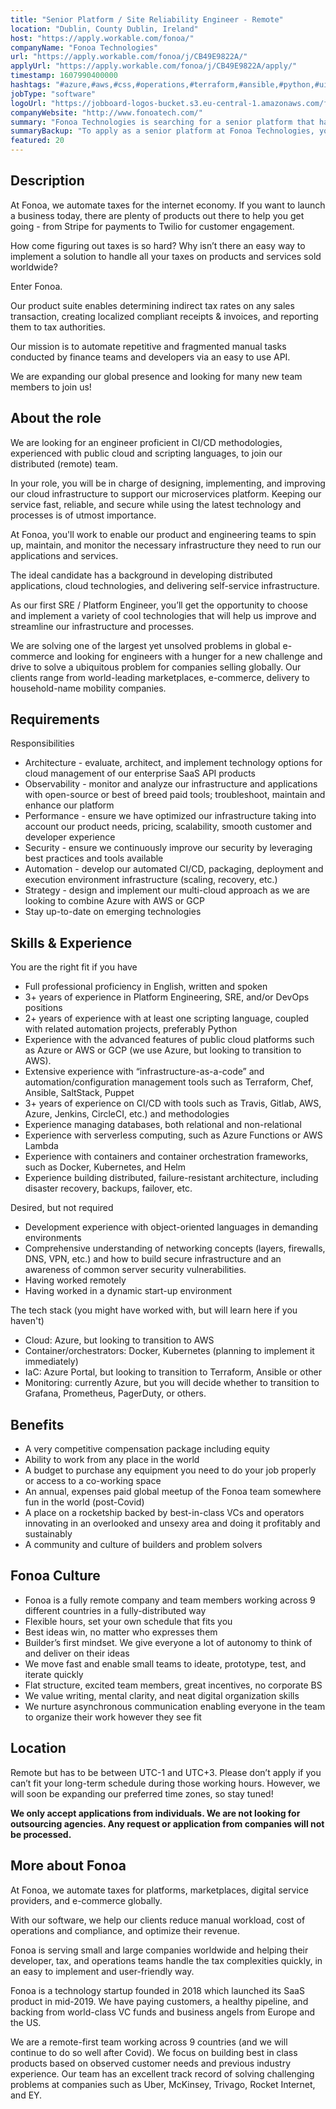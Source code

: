 ```yaml
---
title: "Senior Platform / Site Reliability Engineer - Remote"
location: "Dublin, County Dublin, Ireland"
host: "https://apply.workable.com/fonoa/"
companyName: "Fonoa Technologies"
url: "https://apply.workable.com/fonoa/j/CB49E9822A/"
applyUrl: "https://apply.workable.com/fonoa/j/CB49E9822A/apply/"
timestamp: 1607990400000
hashtags: "#azure,#aws,#css,#operations,#terraform,#ansible,#python,#ui/ux,#kubernetes,#docker"
jobType: "software"
logoUrl: "https://jobboard-logos-bucket.s3.eu-central-1.amazonaws.com/fonoa-technologies"
companyWebsite: "http://www.fonoatech.com/"
summary: "Fonoa Technologies is searching for a senior platform that has 3+ years of experience in Platform Engineering, SRE, and/or DevOps positions."
summaryBackup: "To apply as a senior platform at Fonoa Technologies, you preferably need to have some knowledge of: #azure, #aws, #css."
featured: 20
---
```


## Description

At Fonoa, we automate taxes for the internet economy. If you want to launch a business today, there are plenty of products out there to help you get going - from Stripe for payments to Twilio for customer engagement.

How come figuring out taxes is so hard? Why isn’t there an easy way to implement a solution to handle all your taxes on products and services sold worldwide?

Enter Fonoa.

Our product suite enables determining indirect tax rates on any sales transaction, creating localized compliant receipts & invoices, and reporting them to tax authorities.

Our mission is to automate repetitive and fragmented manual tasks conducted by finance teams and developers via an easy to use API.

We are expanding our global presence and looking for many new team members to join us!

## About the role

We are looking for an engineer proficient in CI/CD methodologies, experienced with public cloud and scripting languages, to join our distributed (remote) team.

In your role, you will be in charge of designing, implementing, and improving our cloud infrastructure to support our microservices platform. Keeping our service fast, reliable, and secure while using the latest technology and processes is of utmost importance.

At Fonoa, you'll work to enable our product and engineering teams to spin up, maintain, and monitor the necessary infrastructure they need to run our applications and services.

The ideal candidate has a background in developing distributed applications, cloud technologies, and delivering self-service infrastructure.

As our first SRE / Platform Engineer, you’ll get the opportunity to choose and implement a variety of cool technologies that will help us improve and streamline our infrastructure and processes.

We are solving one of the largest yet unsolved problems in global e-commerce and looking for engineers with a hunger for a new challenge and drive to solve a ubiquitous problem for companies selling globally. Our clients range from world-leading marketplaces, e-commerce, delivery to household-name mobility companies.

## Requirements

Responsibilities

*   Architecture - evaluate, architect, and implement technology options for cloud management of our enterprise SaaS API products
*   Observability - monitor and analyze our infrastructure and applications with open-source or best of breed paid tools; troubleshoot, maintain and enhance our platform
*   Performance - ensure we have optimized our infrastructure taking into account our product needs, pricing, scalability, smooth customer and developer experience
*   Security - ensure we continuously improve our security by leveraging best practices and tools available
*   Automation - develop our automated CI/CD, packaging, deployment and execution environment infrastructure (scaling, recovery, etc.)
*   Strategy - design and implement our multi-cloud approach as we are looking to combine Azure with AWS or GCP
*   Stay up-to-date on emerging technologies

## Skills & Experience

You are the right fit if you have

*   Full professional proficiency in English, written and spoken
*   3+ years of experience in Platform Engineering, SRE, and/or DevOps positions
*   2+ years of experience with at least one scripting language, coupled with related automation projects, preferably Python
*   Experience with the advanced features of public cloud platforms such as Azure or AWS or GCP (we use Azure, but looking to transition to AWS).
*   Extensive experience with “infrastructure-as-a-code” and automation/configuration management tools such as Terraform, Chef, Ansible, SaltStack, Puppet
*   3+ years of experience on CI/CD with tools such as Travis, Gitlab, AWS, Azure, Jenkins, CircleCI, etc.) and methodologies
*   Experience managing databases, both relational and non-relational
*   Experience with serverless computing, such as Azure Functions or AWS Lambda
*   Experience with containers and container orchestration frameworks, such as Docker, Kubernetes, and Helm
*   Experience building distributed, failure-resistant architecture, including disaster recovery, backups, failover, etc.

Desired, but not required

*   Development experience with object-oriented languages in demanding environments
*   Comprehensive understanding of networking concepts (layers, firewalls, DNS, VPN, etc.) and how to build secure infrastructure and an awareness of common server security vulnerabilities.
*   Having worked remotely
*   Having worked in a dynamic start-up environment

The tech stack (you might have worked with, but will learn here if you haven't)

*   Cloud: Azure, but looking to transition to AWS
*   Container/orchestrators: Docker, Kubernetes (planning to implement it immediately)
*   IaC: Azure Portal, but looking to transition to Terraform, Ansible or other
*   Monitoring: currently Azure, but you will decide whether to transition to Grafana, Prometheus, PagerDuty, or others.

## Benefits

*   A very competitive compensation package including equity
*   Ability to work from any place in the world
*   A budget to purchase any equipment you need to do your job properly or access to a co-working space
*   An annual, expenses paid global meetup of the Fonoa team somewhere fun in the world (post-Covid)
*   A place on a rocketship backed by best-in-class VCs and operators innovating in an overlooked and unsexy area and doing it profitably and sustainably
*   A community and culture of builders and problem solvers

## Fonoa Culture

*   Fonoa is a fully remote company and team members working across 9 different countries in a fully-distributed way
*   Flexible hours, set your own schedule that fits you
*   Best ideas win, no matter who expresses them
*   Builder’s first mindset. We give everyone a lot of autonomy to think of and deliver on their ideas
*   We move fast and enable small teams to ideate, prototype, test, and iterate quickly
*   Flat structure, excited team members, great incentives, no corporate BS
*   We value writing, mental clarity, and neat digital organization skills
*   We nurture asynchronous communication enabling everyone in the team to organize their work however they see fit

## Location

Remote but has to be between UTC-1 and UTC+3. Please don’t apply if you can’t fit your long-term schedule during those working hours. However, we will soon be expanding our preferred time zones, so stay tuned!

**We only accept applications from individuals. We are not looking for outsourcing agencies. Any request or application from companies will not be processed.**

## More about Fonoa

At Fonoa, we automate taxes for platforms, marketplaces, digital service providers, and e-commerce globally.

With our software, we help our clients reduce manual workload, cost of operations and compliance, and optimize their revenue.

Fonoa is serving small and large companies worldwide and helping their developer, tax, and operations teams handle the tax complexities quickly, in an easy to implement and user-friendly way.

Fonoa is a technology startup founded in 2018 which launched its SaaS product in mid-2019. We have paying customers, a healthy pipeline, and backing from world-class VC funds and business angels from Europe and the US.

We are a remote-first team working across 9 countries (and we will continue to do so well after Covid). We focus on building best in class products based on observed customer needs and previous industry experience. Our team has an excellent track record of solving challenging problems at companies such as Uber, McKinsey, Trivago, Rocket Internet, and EY.
